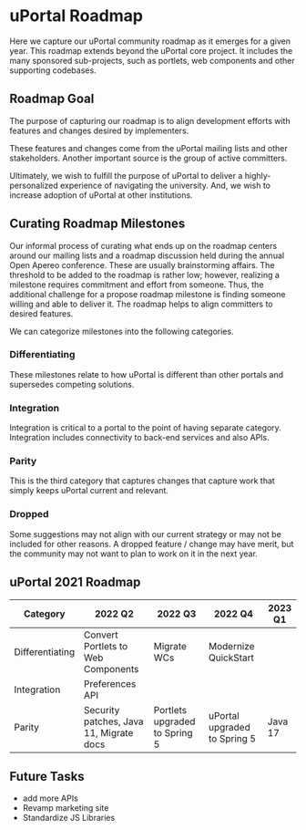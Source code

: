 # uPortal Roadmap

Here we capture our uPortal community roadmap as it emerges for a given year. This roadmap extends beyond the uPortal core project.
It includes the many sponsored sub-projects, such as portlets, web components and other supporting codebases.

## Roadmap Goal

The purpose of capturing our roadmap is to align development efforts with features and changes desired by implementers.

These features and changes come from the uPortal mailing lists and other stakeholders. Another important source is the group of active committers.

Ultimately, we wish to fulfill the purpose of uPortal to deliver a highly-personalized experience of navigating the university. And, we wish to increase adoption of uPortal at other institutions.

## Curating Roadmap Milestones

Our informal process of curating what ends up on the roadmap centers around our mailing lists and a roadmap discussion held
during the annual Open Apereo conference. These are usually brainstorming affairs. The threshold to be added to the roadmap
is rather low; however, realizing a milestone requires commitment and effort from someone. Thus, the additional challenge
for a propose roadmap milestone is finding someone willing and able to deliver it. The roadmap helps to align committers to desired features.

We can categorize milestones into the following categories.

### Differentiating

These milestones relate to how uPortal is different than other portals and supersedes competing solutions.

### Integration

Integration is critical to a portal to the point of having separate category. Integration includes connectivity
to back-end services and also APIs.

### Parity

This is the third category that captures changes that capture work that simply keeps uPortal current and relevant.

### Dropped

Some suggestions may not align with our current strategy or may not be included for other reasons.
A dropped feature / change may have merit, but the community may not want to plan to work on it in the next year.

## uPortal 2021 Roadmap

Category        | 2022 Q2                                 | 2022 Q3                       | 2022 Q4                      | 2023 Q1
--------------- |-----------------------------------------|-------------------------------|------------------------------| -------
Differentiating | Convert Portlets to Web Components      | Migrate WCs                   | Modernize QuickStart         | 
Integration     | Preferences API                         |                               |                              | 
Parity          | Security patches, Java 11, Migrate docs | Portlets upgraded to Spring 5 | uPortal upgraded to Spring 5 | Java 17

## Future Tasks
- add more APIs
- Revamp marketing site
- Standardize JS Libraries
